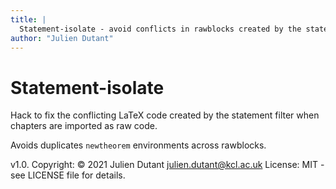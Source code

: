 ```yaml
---
title: |
  Statement-isolate - avoid conflicts in rawblocks created by the statement filter
author: "Julien Dutant"
---
```


Statement-isolate
=======

Hack to fix the conflicting LaTeX code created
by the statement filter when chapters are imported 
as raw code. 

Avoids duplicates `newtheorem` environments across rawblocks.

v1.0. Copyright: © 2021 Julien Dutant <julien.dutant@kcl.ac.uk>
License:  MIT - see LICENSE file for details.
